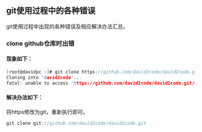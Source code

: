 ## git使用过程中的各种错误

git使用过程中出现的各种错误及相应解决办法汇总。


### clone github仓库时出错

#### 现象如下：
```c
[root@davidpc ~]# git clone https://github.com/david2code/david2code.git
Cloning into 'david2code'...
fatal: unable to access 'https://github.com/david2code/david2code.git/': Encountered end of file
```
#### 解决办法如下：

将https修改为git，重新执行即可。
```c
git clone git://github.com/david2code/david2code.git
```

